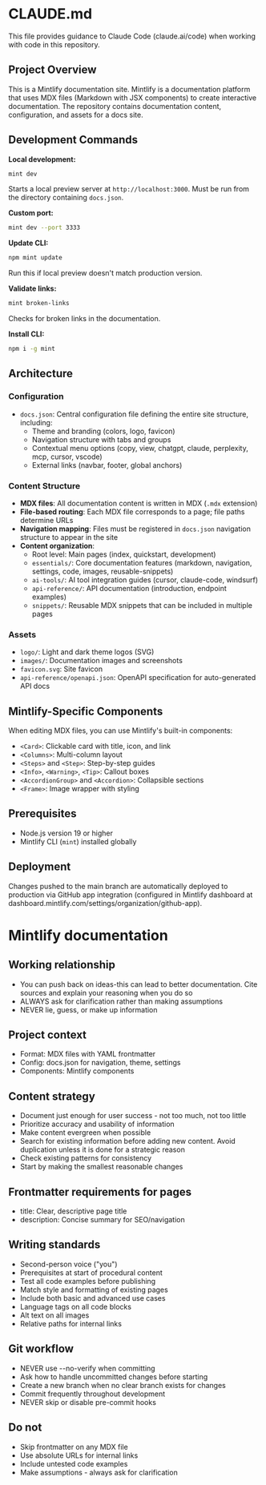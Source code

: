 # CLAUDE.md

This file provides guidance to Claude Code (claude.ai/code) when working with code in this repository.

## Project Overview

This is a Mintlify documentation site. Mintlify is a documentation platform that uses MDX files (Markdown with JSX components) to create interactive documentation. The repository contains documentation content, configuration, and assets for a docs site.

## Development Commands

**Local development:**
```bash
mint dev
```
Starts a local preview server at `http://localhost:3000`. Must be run from the directory containing `docs.json`.

**Custom port:**
```bash
mint dev --port 3333
```

**Update CLI:**
```bash
npm mint update
```
Run this if local preview doesn't match production version.

**Validate links:**
```bash
mint broken-links
```
Checks for broken links in the documentation.

**Install CLI:**
```bash
npm i -g mint
```

## Architecture

### Configuration
- `docs.json`: Central configuration file defining the entire site structure, including:
  - Theme and branding (colors, logo, favicon)
  - Navigation structure with tabs and groups
  - Contextual menu options (copy, view, chatgpt, claude, perplexity, mcp, cursor, vscode)
  - External links (navbar, footer, global anchors)

### Content Structure
- **MDX files**: All documentation content is written in MDX (`.mdx` extension)
- **File-based routing**: Each MDX file corresponds to a page; file paths determine URLs
- **Navigation mapping**: Files must be registered in `docs.json` navigation structure to appear in the site
- **Content organization**:
  - Root level: Main pages (index, quickstart, development)
  - `essentials/`: Core documentation features (markdown, navigation, settings, code, images, reusable-snippets)
  - `ai-tools/`: AI tool integration guides (cursor, claude-code, windsurf)
  - `api-reference/`: API documentation (introduction, endpoint examples)
  - `snippets/`: Reusable MDX snippets that can be included in multiple pages

### Assets
- `logo/`: Light and dark theme logos (SVG)
- `images/`: Documentation images and screenshots
- `favicon.svg`: Site favicon
- `api-reference/openapi.json`: OpenAPI specification for auto-generated API docs

## Mintlify-Specific Components

When editing MDX files, you can use Mintlify's built-in components:
- `<Card>`: Clickable card with title, icon, and link
- `<Columns>`: Multi-column layout
- `<Steps>` and `<Step>`: Step-by-step guides
- `<Info>`, `<Warning>`, `<Tip>`: Callout boxes
- `<AccordionGroup>` and `<Accordion>`: Collapsible sections
- `<Frame>`: Image wrapper with styling

## Prerequisites

- Node.js version 19 or higher
- Mintlify CLI (`mint`) installed globally

## Deployment

Changes pushed to the main branch are automatically deployed to production via GitHub app integration (configured in Mintlify dashboard at dashboard.mintlify.com/settings/organization/github-app).


# Mintlify documentation

## Working relationship
- You can push back on ideas-this can lead to better documentation. Cite sources and explain your reasoning when you do so
- ALWAYS ask for clarification rather than making assumptions
- NEVER lie, guess, or make up information

## Project context
- Format: MDX files with YAML frontmatter
- Config: docs.json for navigation, theme, settings
- Components: Mintlify components

## Content strategy
- Document just enough for user success - not too much, not too little
- Prioritize accuracy and usability of information
- Make content evergreen when possible
- Search for existing information before adding new content. Avoid duplication unless it is done for a strategic reason
- Check existing patterns for consistency
- Start by making the smallest reasonable changes

## Frontmatter requirements for pages
- title: Clear, descriptive page title
- description: Concise summary for SEO/navigation

## Writing standards
- Second-person voice ("you")
- Prerequisites at start of procedural content
- Test all code examples before publishing
- Match style and formatting of existing pages
- Include both basic and advanced use cases
- Language tags on all code blocks
- Alt text on all images
- Relative paths for internal links

## Git workflow
- NEVER use --no-verify when committing
- Ask how to handle uncommitted changes before starting
- Create a new branch when no clear branch exists for changes
- Commit frequently throughout development
- NEVER skip or disable pre-commit hooks

## Do not
- Skip frontmatter on any MDX file
- Use absolute URLs for internal links
- Include untested code examples
- Make assumptions - always ask for clarification